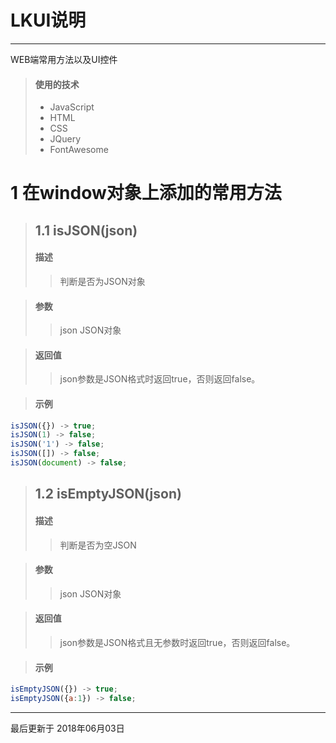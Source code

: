 # LKUI说明

------

WEB端常用方法以及UI控件

> #### 使用的技术
> * JavaScript
> * HTML
> * CSS
> * JQuery
> * FontAwesome


# 1 在window对象上添加的常用方法
> ## 1.1 isJSON(json)
> #### 描述
>> 判断是否为JSON对象

> #### 参数
>> json JSON对象

> #### 返回值
>> json参数是JSON格式时返回true，否则返回false。

> #### 示例
```javascript
isJSON({}) -> true;
isJSON(1) -> false;
isJSON('1') -> false;
isJSON([]) -> false;
isJSON(document) -> false;
```

> ## 1.2 isEmptyJSON(json)
> #### 描述
>> 判断是否为空JSON

> #### 参数
>> json JSON对象

> #### 返回值
>> json参数是JSON格式且无参数时返回true，否则返回false。

> #### 示例
```javascript
isEmptyJSON({}) -> true;
isEmptyJSON({a:1}) -> false;
```

------

最后更新于
2018年06月03日
